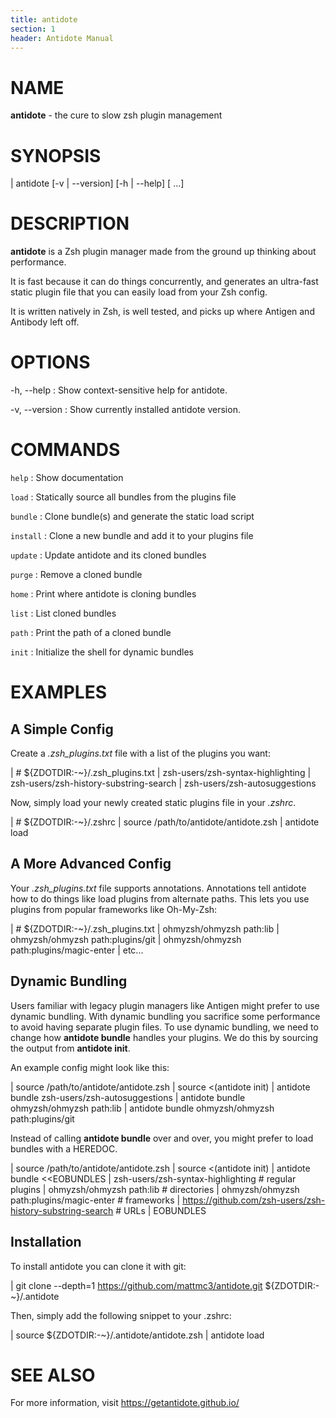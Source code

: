 ```yaml
---
title: antidote
section: 1
header: Antidote Manual
---
```


# NAME

**antidote** - the cure to slow zsh plugin management

# SYNOPSIS

| antidote [-v | --version] [-h | --help] <command> [<args> ...]

# DESCRIPTION

**antidote** is a Zsh plugin manager made from the ground up thinking about performance.

It is fast because it can do things concurrently, and generates an ultra-fast static plugin file that you can easily load from your Zsh config.

It is written natively in Zsh, is well tested, and picks up where Antigen and Antibody left off.

# OPTIONS

-h, \--help
:   Show context-sensitive help for antidote.

-v, \--version
:   Show currently installed antidote version.

# COMMANDS

`help`
:   Show documentation

`load`
:   Statically source all bundles from the plugins file

`bundle`
:   Clone bundle(s) and generate the static load script

`install`
:   Clone a new bundle and add it to your plugins file

`update`
:   Update antidote and its cloned bundles

`purge`
:   Remove a cloned bundle

`home`
:   Print where antidote is cloning bundles

`list`
:   List cloned bundles

`path`
:   Print the path of a cloned bundle

`init`
:   Initialize the shell for dynamic bundles

# EXAMPLES

## A Simple Config

Create a _.zsh_plugins.txt_ file with a list of the plugins you want:

|    # ${ZDOTDIR:-~}/.zsh_plugins.txt
|    zsh-users/zsh-syntax-highlighting
|    zsh-users/zsh-history-substring-search
|    zsh-users/zsh-autosuggestions

Now, simply load your newly created static plugins file in your _.zshrc_.

|    # ${ZDOTDIR:-~}/.zshrc
|    source /path/to/antidote/antidote.zsh
|    antidote load

## A More Advanced Config

Your _.zsh_plugins.txt_ file supports annotations. Annotations tell antidote how to do things like load plugins from alternate paths. This lets you use plugins from popular frameworks like Oh-My-Zsh:

|    # ${ZDOTDIR:-~}/.zsh_plugins.txt
|    ohmyzsh/ohmyzsh path:lib
|    ohmyzsh/ohmyzsh path:plugins/git
|    ohmyzsh/ohmyzsh path:plugins/magic-enter
|    etc...

## Dynamic Bundling

Users familiar with legacy plugin managers like Antigen might prefer to use dynamic bundling. With dynamic bundling you sacrifice some performance to avoid having separate plugin files. To use dynamic bundling, we need to change how **antidote bundle** handles your plugins. We do this by sourcing the output from **antidote init**.

An example config might look like this:

|    source /path/to/antidote/antidote.zsh
|    source <(antidote init)
|    antidote bundle zsh-users/zsh-autosuggestions
|    antidote bundle ohmyzsh/ohmyzsh path:lib
|    antidote bundle ohmyzsh/ohmyzsh path:plugins/git

Instead of calling **antidote bundle** over and over, you might prefer to load bundles with a HEREDOC.

|    source /path/to/antidote/antidote.zsh
|    source <(antidote init)
|    antidote bundle <<EOBUNDLES
|        zsh-users/zsh-syntax-highlighting         # regular plugins
|        ohmyzsh/ohmyzsh path:lib                  # directories
|        ohmyzsh/ohmyzsh path:plugins/magic-enter  # frameworks
|        https://github.com/zsh-users/zsh-history-substring-search  # URLs
|    EOBUNDLES

## Installation

To install antidote you can clone it with git:

|   git clone --depth=1 https://github.com/mattmc3/antidote.git ${ZDOTDIR:-~}/.antidote

Then, simply add the following snippet to your .zshrc:

|   source ${ZDOTDIR:-~}/.antidote/antidote.zsh
|   antidote load

# SEE ALSO

For more information, visit https://getantidote.github.io/
